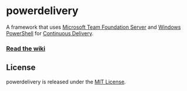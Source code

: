 powerdelivery
=============

A framework that uses [Microsoft Team Foundation Server](http://msdn.microsoft.com/en-us/vstudio/ff637362.aspx) and [Windows PowerShell](http://technet.microsoft.com/en-us/library/bb978526.aspx) for [Continuous Delivery](http://continuousdelivery.com/).

### [Read the wiki](https://github.com/eavonius/powerdelivery/wiki)

## License

powerdelivery is released under the [MIT License](http://www.opensource.org/licenses/MIT).